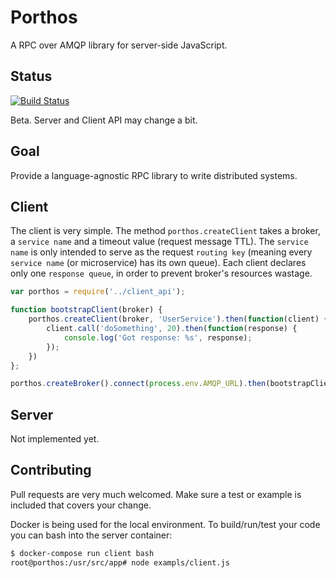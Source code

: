# Porthos

A RPC over AMQP library for server-side JavaScript.

## Status

[![Build Status](https://travis-ci.org/porthos-rpc/porthos-js.svg?branch=master)](https://travis-ci.org/porthos-rpc/porthos-js)

Beta. Server and Client API may change a bit.

## Goal

Provide a language-agnostic RPC library to write distributed systems.

## Client

The client is very simple. The method `porthos.createClient` takes a broker, a `service name` and a timeout value (request message TTL). The `service name` is only intended to serve as the request `routing key` (meaning every `service name` (or microservice) has its own queue). Each client declares only one `response queue`, in order to prevent broker's resources wastage.


```javascript
var porthos = require('../client_api');

function bootstrapClient(broker) {
    porthos.createClient(broker, 'UserService').then(function(client) {
        client.call('doSomething', 20).then(function(response) {
            console.log('Got response: %s', response);
        });
    })
};

porthos.createBroker().connect(process.env.AMQP_URL).then(bootstrapClient).catch(console.warn);
```

## Server

Not implemented yet.

## Contributing

Pull requests are very much welcomed. Make sure a test or example is included that covers your change.

Docker is being used for the local environment. To build/run/test your code you can bash into the server container:

```sh
$ docker-compose run client bash
root@porthos:/usr/src/app# node exampls/client.js
```
